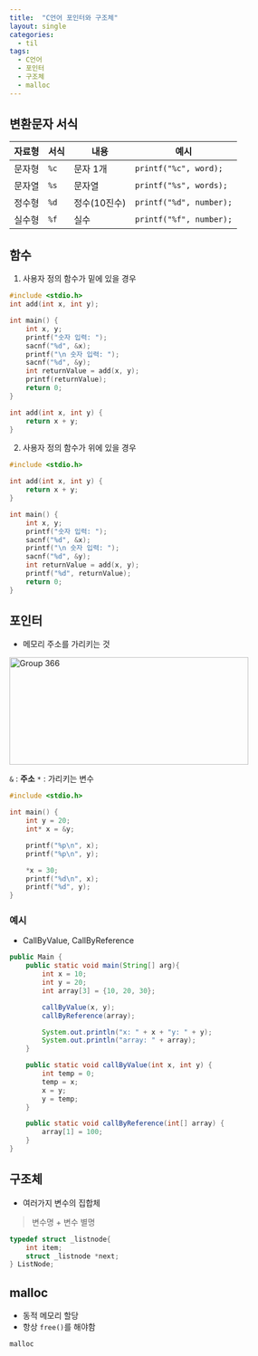 ```yaml
---
title:  "C언어 포인터와 구조체"
layout: single
categories:
  - til
tags:
  - C언어
  - 포인터
  - 구조체
  - malloc
---
```


## 변환문자 서식

|자료형|서식|내용|예시|
|-|-|-|-|
|문자형|`%c`|문자 1개|`printf("%c", word);`|
|문자열|`%s`|문자열|`printf("%s", words);`|
|정수형|`%d`|정수(10진수)|`printf("%d", number);`|
|실수형|`%f`|실수|`printf("%f", number);`|

## 함수

1. 사용자 정의 함수가 밑에 있을 경우
```c
#include <stdio.h>
int add(int x, int y);

int main() {
    int x, y;
    printf("숫자 입력: ");
    sacnf("%d", &x);
    printf("\n 숫자 입력: ");
    sacnf("%d", &y);
    int returnValue = add(x, y);
    printf(returnValue);
    return 0;
}

int add(int x, int y) {
    return x + y;
}
```

2. 사용자 정의 함수가 위에 있을 경우
```c
#include <stdio.h>

int add(int x, int y) {
    return x + y;
}

int main() {
    int x, y;
    printf("숫자 입력: ");
    sacnf("%d", &x);
    printf("\n 숫자 입력: ");
    sacnf("%d", &y);
    int returnValue = add(x, y);
    printf("%d", returnValue);
    return 0;
}
```

## 포인터
- 메모리 주소를 가리키는 것

<img width="422" height="190" alt="Group 366" src="https://github.com/user-attachments/assets/d0121973-f91c-44d1-8103-be9ad88457b3" />

`&` : **주소**
`*` : 가리키는 변수

```c
#include <stdio.h>

int main() {
    int y = 20;
    int* x = &y;

    printf("%p\n", x);
    printf("%p\n", y);

    *x = 30;
    printf("%d\n", x);
    printf("%d", y);
}
```

### 예시
- CallByValue, CallByReference

```java
public Main {
    public static void main(String[] arg){
        int x = 10;
        int y = 20;
        int array[3] = {10, 20, 30};

        callByValue(x, y);
        callByReference(array);

        System.out.println("x: " + x + "y: " + y);
        System.out.println("array: " + array);
    }

    public static void callByValue(int x, int y) {
        int temp = 0;
        temp = x;
        x = y;
        y = temp;
    }

    public static void callByReference(int[] array) {
        array[1] = 100;
    }
}
```

## 구조체
- 여러가지 변수의 집합체

> 변수명 + 변수 별명

```c
typedef struct _listnode{
	int item;
	struct _listnode *next;
} ListNode;	
```


## malloc
- 동적 메모리 할당
- 항상 `free()`를 해야함

```c
malloc
```


